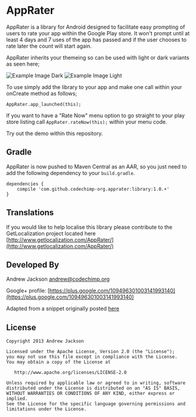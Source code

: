 # AppRater

AppRater is a library for Android designed to facilitate easy prompting of users to rate your app within the Google Play store.
It won't prompt until at least 4 days and 7 uses of the app has passed and if the user chooses to rate later the count will start again.

AppRater inherits your themeing so can be used with light or dark variants as seen here;

![Example Image Dark][1] ![Example Image Light][2]

To use simply add the library to your app and make one call within your onCreate method as follows;

`AppRater.app_launched(this);`

If you want to have a "Rate Now" menu option to go straight to your play store listing call `AppRater.rateNow(this);` within your menu code.

Try out the demo within this repository.

## Gradle

AppRater is now pushed to Maven Central as an AAR, so you just need to add the following dependency to your `build.gradle`.
    
    dependencies {
        compile 'com.github.codechimp-org.apprater:library:1.0.+'
    }

## Translations

If you would like to help localise this library please contribute to the GetLocalization project located here
[http://www.getlocalization.com/AppRater/](http://www.getlocalization.com/AppRater/)

## Developed By

Andrew Jackson <andrew@codechimp.org>

Google+ profile: 
[https://plus.google.com/109496301003141993140](https://plus.google.com/109496301003141993140)

Adapted from a snippet originally posted [here](http://www.androidsnippets.com/prompt-engaged-users-to-rate-your-app-in-the-android-market-appirater)

## License

    Copyright 2013 Andrew Jackson

    Licensed under the Apache License, Version 2.0 (the "License");
    you may not use this file except in compliance with the License.
    You may obtain a copy of the License at

       http://www.apache.org/licenses/LICENSE-2.0

    Unless required by applicable law or agreed to in writing, software
    distributed under the License is distributed on an "AS IS" BASIS,
    WITHOUT WARRANTIES OR CONDITIONS OF ANY KIND, either express or implied.
    See the License for the specific language governing permissions and
    limitations under the License.





 [1]: https://raw.github.com/codechimp-org/AppRater/master/Screenshots/demo-dark.png
 [2]: https://raw.github.com/codechimp-org/AppRater/master/Screenshots/demo-light.png
